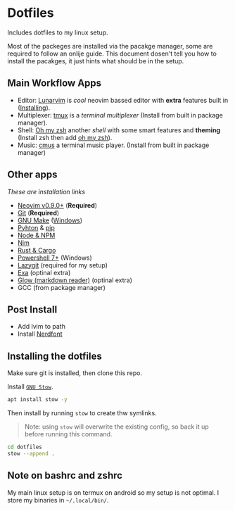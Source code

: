 # Dotfiles
Includes dotfiles to my linux setup.

Most of the packeges are installed via the pacakge manager, some are required to follow an onlije guide. 
This document dosen't tell you how to install the pacakges, 
it just hints what should be in the setup.

## Main Workflow Apps
- Editor: [Lunarvim](https://lunarvim.org/) is *cool* neovim bassed editor with **extra** features built in ([Installing](https://www.lunarvim.org/docs/installation)).
- Multiplexer: [tmux](https://github.com/tmux/tmux) is a *terminal multiplexer* (Install from built in package manager).
- Shell: [Oh my zsh](https://ohmyz.sh/) another *shell* with some smart features and **theming** (Install zsh then add [oh my zsh](https://github.com/ohmyzsh/ohmyzsh/wiki#welcome-to-oh-my-zsh)).
- Music: [cmus](https://cmus.github.io/) a terminal music player. (Install from built in package manager)

## Other apps
*These are installation links*
- [Neovim v0.9.0+](https://github.com/neovim/neovim/wiki/Installing-Neovim) (**Required**)
- [Git](https://cli.github.com/) (**Required**)
- [GNU Make](https://www.gnu.org/software/make/) ([Windows](https://gnuwin32.sourceforge.net/packages/make.htm))
- [Pyhton](https://www.python.org/) & [pip](https://pypi.org/project/pip/)
- [Node & NPM](https://nodejs.org/)
- [Nim](https://nim-lang.org/install.html)
- [Rust & Cargo](https://www.rust-lang.org/tools/install)
- [Powershell 7+](https://learn.microsoft.com/en-us/powershell/scripting/whats-new/migrating-from-windows-powershell-51-to-powershell-7?view=powershell-7.2) (Windows)
- [Lazygit](https://github.com/jesseduffield/lazygit#installation) (required for my setup)
- [Exa](https://the.exa.website/) (optinal extra)
- [Glow (markdown reader)](https://github.com/charmbracelet/glow) (optinal extra)
- GCC (from package manager)

## Post Install
- Add lvim to path
- Install [Nerdfont](https://www.nerdfonts.com/)

## Installing the dotfiles
Make sure git is installed, then clone this repo.

Install [`GNU Stow`](https://www.gnu.org/software/stow/).
```bash
apt install stow -y
```
Then install by running `stow` to create thw symlinks.
> Note: using `stow` will overwrite the existing config, 
so back it up before running this command.
```bash
cd dotfiles
stow --append .
```

## Note on bashrc and zshrc
My main linux setup is on termux on android so my setup is not optimal.
I store my binaries in `~/.local/bin/`.  
